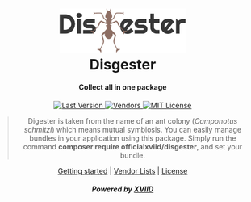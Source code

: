 <h1 align="center">
  <a href="https://github.com/officialxviid/disgester">
    <img src="https://github.com/officialxviid/disgester/blob/master/logo-horizontal.png?raw=true" width="250"/>
  </a>
  <br>
  Disgester
</h1>

<h4 align="center">Collect all in one package</h4>

<p align="center">
  <a href="https://github.com/officialxviid/disgester/releases" rel="nofollow">
    <img src="https://img.shields.io/badge/version-1.0.2-brightgreen" alt="Last Version" data-canonical-src="https://img.shields.io/badge/version-1.0.2-brightgreen" style="max-width:100%;">
  </a>
  <a href="https://github.com/officialxviid/disgester/wiki/Vendors" rel="nofollow">
    <img src="https://img.shields.io/badge/vendors-77-orange" alt="Vendors" data-canonical-src="https://img.shields.io/badge/vendors-77-orange" style="max-width:100%;">
  </a>
  <a href="https://github.com/officialxviid/disgester/blob/master/LICENSE" rel="nofollow">
    <img src="https://img.shields.io/badge/license-MIT-blue" alt="MIT License" data-canonical-src="https://img.shields.io/badge/license-MIT-blue" style="max-width:100%;">
    </a>
</p>

<blockquote align="center">
Digester is taken from the name of an ant colony (<i>Camponotus schmitzi</i>) which means mutual symbiosis.
You can easily manage bundles in your application using this package. Simply run the command <b>composer require officialxviid/disgester</b>, and set your bundle.
</blockquote>

<p align="center">
  <a href="https://github.com/officialxviid/disgester/wiki/Getting-Started">Getting started</a>&nbsp;|&nbsp;<a href="https://github.com/officialxviid/disgester/wiki/Vendors">Vendor Lists</a>&nbsp;|&nbsp;<a href="https://github.com/officialxviid/disgester/blob/master/LICENSE">License</a>
</p>

<h5 align="center">Powered by <a href="https://xviid.net" target="_blank">XVIID</a></h5>
